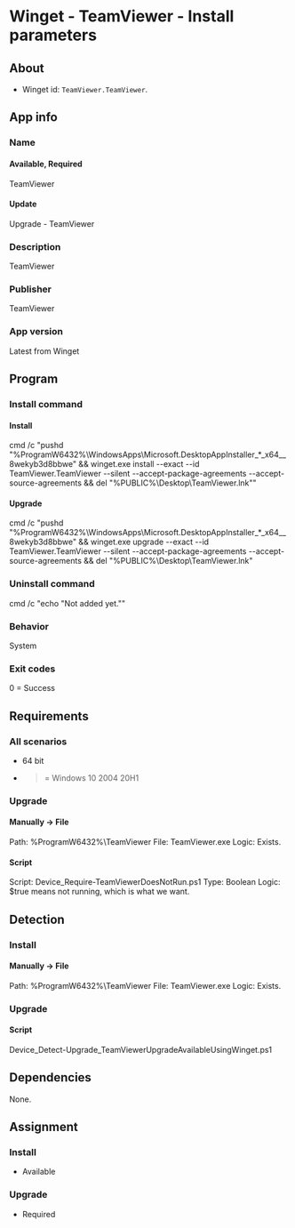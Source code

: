# Winget - TeamViewer - Install parameters
## About
* Winget id: ```TeamViewer.TeamViewer```.


## App info
### Name
#### Available, Required
TeamViewer
#### Update
Upgrade - TeamViewer

### Description
TeamViewer

### Publisher
TeamViewer

### App version
Latest from Winget


## Program
### Install command
#### Install
cmd /c "pushd "%ProgramW6432%\WindowsApps\Microsoft.DesktopAppInstaller_*_x64__8wekyb3d8bbwe" && winget.exe install --exact --id TeamViewer.TeamViewer --silent --accept-package-agreements --accept-source-agreements && del "%PUBLIC%\Desktop\TeamViewer.lnk""
#### Upgrade
cmd /c "pushd "%ProgramW6432%\WindowsApps\Microsoft.DesktopAppInstaller_*_x64__8wekyb3d8bbwe" && winget.exe upgrade --exact --id TeamViewer.TeamViewer --silent --accept-package-agreements --accept-source-agreements && del "%PUBLIC%\Desktop\TeamViewer.lnk"

### Uninstall command
cmd /c "echo "Not added yet.""

### Behavior
System

### Exit codes
0 = Success


## Requirements
### All scenarios
* 64 bit
* >= Windows 10 2004 20H1

### Upgrade
#### Manually -> File
Path:  %ProgramW6432%\TeamViewer
File:  TeamViewer.exe
Logic: Exists.
#### Script
Script: Device_Require-TeamViewerDoesNotRun.ps1
Type:   Boolean
Logic:  $true means not running, which is what we want.


## Detection
### Install
#### Manually -> File
Path:  %ProgramW6432%\TeamViewer
File:  TeamViewer.exe
Logic: Exists.

### Upgrade
#### Script
Device_Detect-Upgrade_TeamViewerUpgradeAvailableUsingWinget.ps1


## Dependencies
None.


## Assignment
### Install
* Available

### Upgrade
* Required
